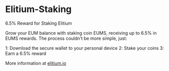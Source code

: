 # Elitium-Staking

6.5% Reward for Staking Elitium

Grow your EUM balance with staking coin EUMS, receiving up to 6.5% in EUMS rewards. The process couldn’t be more simple, just:

1: Download the secure wallet to your personal device
2: Stake your coins
3: Earn a 6.5% reward


More information at [elitium.io](https://www.elitium.io)
